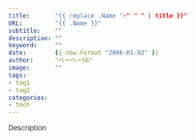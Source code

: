 ```yaml
---
title:       "{{ replace .Name "-" " " | title }}"
URL:         "{{ .Name }}"
subtitle:    ""
description: ""
keyword:     ""
date:        {{ now.Format "2006-01-02" }}
author:      "ぺーぺーSE"
image:       ""
tags:
- tag1
- tag2
categories:
- tech
---
```


Description

<!--more-->